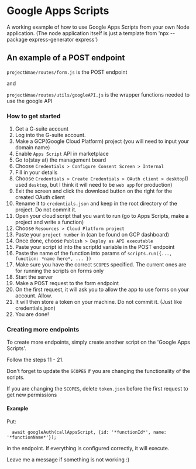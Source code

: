 # Google Apps Scripts

A working example of how to use Google Apps Scripts from your own Node application.
(The node application itself is just a template from 'npx --package express-generator express')

## An example of a POST endpoint

`projectNmae/routes/form.js` is the POST endpoint

and 

`projectNmae/routes/utils/googleAPI.js` is the wrapper functions needed to use the google API

### How to get started

1. Get a G-suite account
2. Log into the G-suite account.
3. Make a GCP(Google Cloud Platform) project (you will need to input your domain name)
4. Enable `Apps Script` API in marketplace
5. Go to(stay at) the management board
6. Choose `Credentials > Configure Consent Screen > Internal`
7. Fill in your details
8. Choose `Credentials > Create Credentials > OAuth client >
desktop`(I used `desktop`, but I think it will need to be `web app` for production)
9. Exit the screen and click the download button on the right for the created OAuth client
10. Rename it to `credentials.json` and keep in the root directory of the project. Do not commit it.
11. Open your cloud script that you want to run (go to Apps Scripts, make a project and write a function)
12. Choose `Resources > Cloud Platform project`
13. Paste your `project number` in (can be found on GCP dashboard)
14. Once done, choose `Publish > Deploy as API executable`
15. Paste your script id into the scriptId variable in the POST endpoint
16. Paste the name of the function into params of `scripts.run({..., function: *name here*, ... })`
17. Make sure you have the correct `SCOPES` specified. The current ones are for running the scripts on forms only
18. Start the server
19. Make a POST request to the form endpoint
20. On the first request, it will ask you to allow the app to use forms on your account. Allow.
21. It will then store a token on your machine. Do not commit it. (Just like credentials.json)
22. You are done!

### Creating more endpoints

To create more endpoints, simply create another script on the 'Google Apps Scripts'.

Follow the steps 11 - 21. 

Don't forget to update the `SCOPES` if you are changing the functionality of the scripts.

If you are changing the `SCOPES`, delete `token.json` before the first request to get new permissions

#### Example

Put:


`  await googleAuth(callAppsScript, {id: '*functionId*', name: '*functionName*'});`

in the endpoint. If everything is configured correctly, it will execute. 

Leave me a message if something is not working :)
